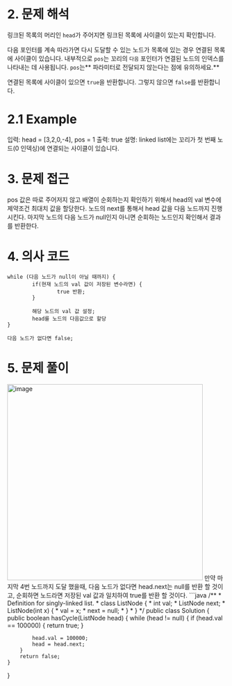 # 2. 문제 해석
링크된 목록의 머리인 `head`가 주어지면 링크된 목록에 사이클이 있는지 확인합니다.

다음 포인터를 계속 따라가면 다시 도달할 수 있는 노드가 목록에 있는 경우 연결된 목록에 사이클이 있습니다. 내부적으로 `pos`는 꼬리의 `다음` 포인터가 연결된 노드의 인덱스를 나타내는 데 사용됩니다. `pos`는** 파라미터로 전달되지 않는다는 점에 유의하세요.**

연결된 목록에 사이클이 있으면 `true`을 반환합니다. 그렇지 않으면 `false`를 반환합니다.
# 2.1 Example
입력: head = [3,2,0,-4], pos = 1
출력: true
설명: linked list에는 꼬리가 첫 번째 노드(0 인덱싱)에 연결되는 사이클이 있습니다.

# 3. 문제 접근
pos 값은 따로 주어저지 않고 배열이 순회하는지 확인하기 위해서 head의 val 변수에 제약조건 최대치 값을 할당한다.
노드의 next를 통해서 head 값을 다음 노드까지 진행시킨다.
마지막 노드의 다음 노드가 null인지 아니면 순회하는 노드인지 확인해서 결과를 반환한다.
# 4. 의사 코드
```
while (다음 노드가 null이 아닐 때까지) {
		if(현재 노드의 val 값이 저장된 변수라면) {
				true 반환;
		}
		
		해당 노드의 val 값 설정;
		head를 노드의 다음값으로 할당
}

다음 노드가 없다면 false;
```
# 5. 문제 풀이
<img width="450" alt="image" src="https://github.com/ironReal/LeetHub/assets/46087207/3c9911e3-2c21-41eb-beeb-fa918f87e4ac">
만약 마지막 4번 노드까지 도달 했을때,
다음 노드가 없다면 head.next는 null를 반환 할 것이고,
순회하면 노드라면 저장된 val 값과 일치하여 true를 반환 할 것이다.
```java
/**
 * Definition for singly-linked list.
 * class ListNode {
 *     int val;
 *     ListNode next;
 *     ListNode(int x) {
 *         val = x;
 *         next = null;
 *     }
 * }
 */
public class Solution {
    public boolean hasCycle(ListNode head) {
        while (head != null) {
            if (head.val == 100000) {
                return true;
            }

            head.val = 100000;
            head = head.next;
        }
        return false;
    }
}
```
​
